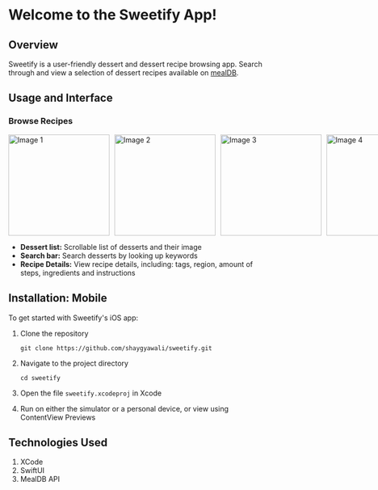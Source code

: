 # Welcome to the Sweetify App!
## Overview
Sweetify is a user-friendly dessert and dessert recipe browsing app. Search through and view a selection of dessert recipes available on [mealDB](https://themealdb.com/api/json/v1/1/filter.php?c=Dessert).


## Usage and Interface
### Browse Recipes
<div style="display: flex; gap: 10px;">
    <img src="https://github.com/user-attachments/assets/9eebf527-86f7-4f5c-8de6-9cb6ca2f4bdb" width="200" alt="Image 1">
    <img src="https://github.com/user-attachments/assets/7bfa7222-41ea-447c-b701-23ffcbcdde14" width="200" alt="Image 2">
    <img src="https://github.com/user-attachments/assets/e5f4fc7e-2e85-4bc2-a9f9-78dcff896af9" width="200" alt="Image 3">
    <img src="https://github.com/user-attachments/assets/55477796-cbca-4a4a-9e83-ecafff00e896" width="200" alt="Image 4">
</div>


 - **Dessert list:** Scrollable list of desserts and their image
 -  **Search bar:** Search desserts by looking up keywords
 -  **Recipe Details:** View recipe details, including: tags, region, amount of steps, ingredients and instructions

## Installation: Mobile
To get started with Sweetify's iOS app:

 1. Clone the repository

    ``` 
    git clone https://github.com/shaygyawali/sweetify.git 
    ```

 2. Navigate to the project directory

    ```
    cd sweetify
    ```

 3. Open the file `sweetify.xcodeproj` in Xcode
 4. Run on either the simulator or a personal device, or view using ContentView Previews

## Technologies Used

1. XCode
2. SwiftUI
3. MealDB API
